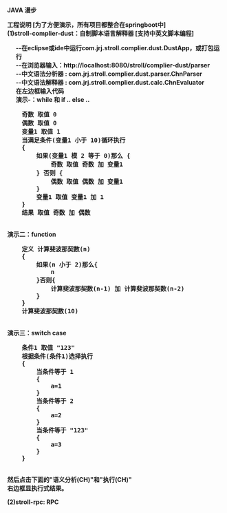<strong>JAVA 漫步</string>

<strong>工程说明 [为了方便演示，所有项目都整合在springboot中]</string><br/>
(1)stroll-complier-dust：自制脚本语言解释器 [支持中英文脚本编程]<br/>
<p style="padding-left:20px;">
--在eclipse或ide中运行com.jrj.stroll.complier.dust.DustApp，或打包运行<br/>
--在浏览器输入：http://localhost:8080/stroll/complier-dust/parser<br/>
--中文语法分析器 : com.jrj.stroll.complier.dust.parser.ChnParser<br/>
--中文语法解释器 : com.jrj.stroll.complier.dust.calc.ChnEvaluator<br/>
在左边框输入代码<br/>
演示-：while 和 if .. else ..<br/>
<pre>
	奇数 取值 0
	偶数 取值 0
	变量1 取值 1
	当满足条件(变量1 小于 10)循环执行
	{
		如果(变量1 模 2 等于 0)那么 {
			奇数 取值 奇数 加 变量1
		} 否则 {
			偶数 取值 偶数 加 变量1
		}
		变量1 取值 变量1 加 1
	}
	结果 取值 奇数 加 偶数
</pre>
<br>
演示二：function <br/>
<pre>
	定义 计算斐波那契数(n)
	{
		如果(n 小于 2)那么{
			n
		}否则{
			计算斐波那契数(n-1) 加 计算斐波那契数(n-2)
		}
	}
	计算斐波那契数(10)
</pre>
<br/>
演示三：switch case <br/>
<pre>
	条件1 取值 "123"
	根据条件(条件1)选择执行
	{
		当条件等于 1
		{
			a=1
		}
		当条件等于 2
		{
			a=2
		}
		当条件等于 "123"
		{
			a=3
		}
	}
</pre>
<br>
然后点击下面的"语义分析(CH)"和"执行(CH)"<br/>
右边框显执行式结果。<br/>
</p>
(2)stroll-rpc: RPC
